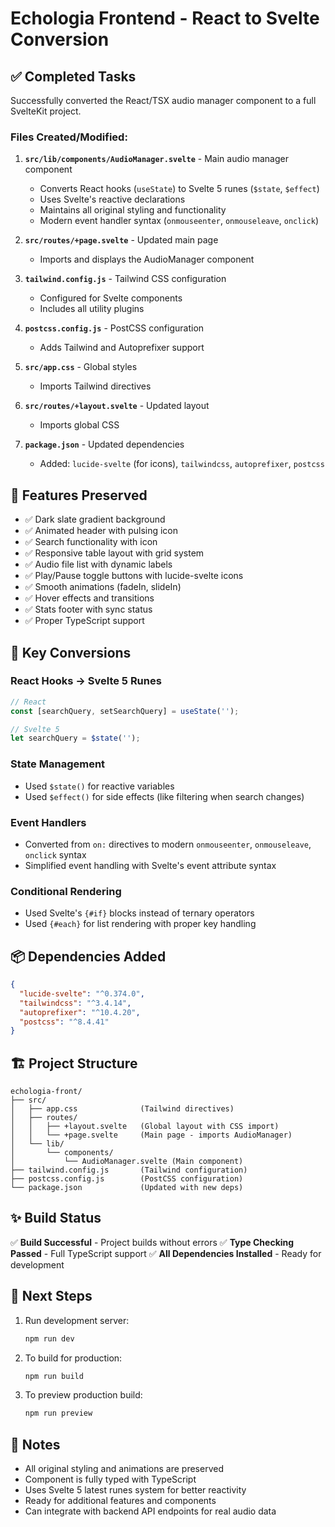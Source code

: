 # Echologia Frontend - React to Svelte Conversion

## ✅ Completed Tasks

Successfully converted the React/TSX audio manager component to a full SvelteKit project.

### Files Created/Modified:

1. **`src/lib/components/AudioManager.svelte`** - Main audio manager component
   - Converts React hooks (`useState`) to Svelte 5 runes (`$state`, `$effect`)
   - Uses Svelte's reactive declarations
   - Maintains all original styling and functionality
   - Modern event handler syntax (`onmouseenter`, `onmouseleave`, `onclick`)

2. **`src/routes/+page.svelte`** - Updated main page
   - Imports and displays the AudioManager component

3. **`tailwind.config.js`** - Tailwind CSS configuration
   - Configured for Svelte components
   - Includes all utility plugins

4. **`postcss.config.js`** - PostCSS configuration
   - Adds Tailwind and Autoprefixer support

5. **`src/app.css`** - Global styles
   - Imports Tailwind directives

6. **`src/routes/+layout.svelte`** - Updated layout
   - Imports global CSS

7. **`package.json`** - Updated dependencies
   - Added: `lucide-svelte` (for icons), `tailwindcss`, `autoprefixer`, `postcss`

## 🎨 Features Preserved

- ✅ Dark slate gradient background
- ✅ Animated header with pulsing icon
- ✅ Search functionality with icon
- ✅ Responsive table layout with grid system
- ✅ Audio file list with dynamic labels
- ✅ Play/Pause toggle buttons with lucide-svelte icons
- ✅ Smooth animations (fadeIn, slideIn)
- ✅ Hover effects and transitions
- ✅ Stats footer with sync status
- ✅ Proper TypeScript support

## 🚀 Key Conversions

### React Hooks → Svelte 5 Runes
```typescript
// React
const [searchQuery, setSearchQuery] = useState('');

// Svelte 5
let searchQuery = $state('');
```

### State Management
- Used `$state()` for reactive variables
- Used `$effect()` for side effects (like filtering when search changes)

### Event Handlers
- Converted from `on:` directives to modern `onmouseenter`, `onmouseleave`, `onclick` syntax
- Simplified event handling with Svelte's event attribute syntax

### Conditional Rendering
- Used Svelte's `{#if}` blocks instead of ternary operators
- Used `{#each}` for list rendering with proper key handling

## 📦 Dependencies Added
```json
{
  "lucide-svelte": "^0.374.0",
  "tailwindcss": "^3.4.14",
  "autoprefixer": "^10.4.20",
  "postcss": "^8.4.41"
}
```

## 🏗️ Project Structure
```
echologia-front/
├── src/
│   ├── app.css              (Tailwind directives)
│   ├── routes/
│   │   ├── +layout.svelte   (Global layout with CSS import)
│   │   └── +page.svelte     (Main page - imports AudioManager)
│   └── lib/
│       └── components/
│           └── AudioManager.svelte (Main component)
├── tailwind.config.js       (Tailwind configuration)
├── postcss.config.js        (PostCSS configuration)
└── package.json             (Updated with new deps)
```

## ✨ Build Status

✅ **Build Successful** - Project builds without errors
✅ **Type Checking Passed** - Full TypeScript support
✅ **All Dependencies Installed** - Ready for development

## 🎯 Next Steps

1. Run development server:
   ```bash
   npm run dev
   ```

2. To build for production:
   ```bash
   npm run build
   ```

3. To preview production build:
   ```bash
   npm run preview
   ```

## 📝 Notes

- All original styling and animations are preserved
- Component is fully typed with TypeScript
- Uses Svelte 5 latest runes system for better reactivity
- Ready for additional features and components
- Can integrate with backend API endpoints for real audio data
